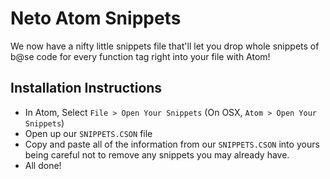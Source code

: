 # Neto Atom Snippets

We now have a nifty little snippets file that'll let you drop whole snippets of b@se code for every function tag right into your file with Atom!

## Installation Instructions

* In Atom,  Select `File > Open Your Snippets` (On OSX, `Atom > Open Your Snippets`)
* Open up our `SNIPPETS.CSON` file
* Copy and paste all of the information from our `SNIPPETS.CSON` into yours being careful not to remove any snippets you may already have.
* All done!
